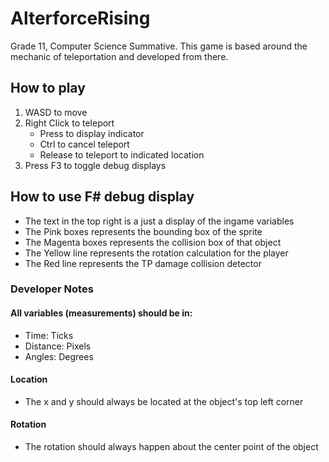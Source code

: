 # AlterforceRising
Grade 11, Computer Science Summative. This game is based around the mechanic of teleportation and developed from there. 

## How to play
1. WASD to move
2. Right Click to teleport
	- Press to display indicator
	- Ctrl to cancel teleport
	- Release to teleport to indicated location
3. Press F3 to toggle debug displays

## How to use F# debug display
- The text in the top right is a just a display of the ingame variables
- The Pink boxes represents the bounding box of the sprite
- The Magenta boxes represents the collision box of that object
- The Yellow line represents the rotation calculation for the player
- The Red line represents the TP damage collision detector

### Developer Notes
#### All variables (measurements) should be in:
- Time: Ticks
- Distance: Pixels
- Angles: Degrees

#### Location
- The x and y should always be located at the object's top left corner
#### Rotation
- The rotation should always happen about the center point of the object
